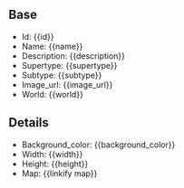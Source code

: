 ## Base
- <span class="text-field" data-tooltip="Text">Id</span>: {{id}}
- <span class="text-field" data-tooltip="Text">Name</span>: {{name}}
- <span class="text-field" data-tooltip="Text">Description</span>: {{description}}
- <span class="text-field" data-tooltip="Text">Supertype</span>: {{supertype}}
- <span class="text-field" data-tooltip="Text">Subtype</span>: {{subtype}}
- <span class="text-field" data-tooltip="Text">Image_url</span>: {{image_url}}
- <span class="text-field" data-tooltip="Text">World</span>: {{world}}

## Details
- <span class="string" data-tooltip="Text">Background_color</span>: {{background_color}}
- <span class="integer" data-tooltip="Number">Width</span>: {{width}}
- <span class="integer" data-tooltip="Number">Height</span>: {{height}}
- <span class="link-field" data-tooltip="Single Map">Map</span>: {{linkify map}}

